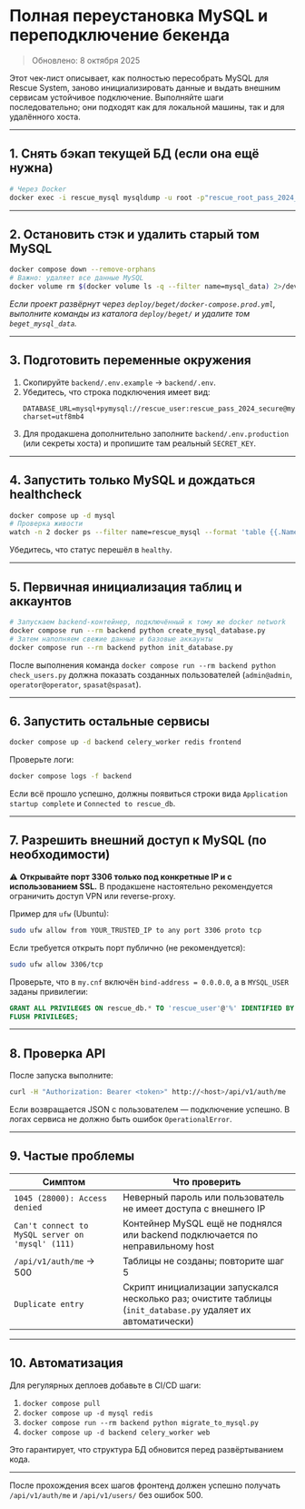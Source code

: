 # Полная переустановка MySQL и переподключение бекенда

> Обновлено: 8 октября 2025

Этот чек-лист описывает, как полностью пересобрать MySQL для Rescue System, заново инициализировать данные и выдать внешним сервисам устойчивое подключение. Выполняйте шаги последовательно; они подходят как для локальной машины, так и для удалённого хоста.

---

## 1. Снять бэкап текущей БД (если она ещё нужна)

```bash
# Через Docker
docker exec -i rescue_mysql mysqldump -u root -p"rescue_root_pass_2024_secure" rescue_db > backup_$(date +%F).sql
```

---

## 2. Остановить стэк и удалить старый том MySQL

```bash
docker compose down --remove-orphans
# Важно: удаляет все данные MySQL
docker volume rm $(docker volume ls -q --filter name=mysql_data) 2>/dev/null || true
```

*Если проект развёрнут через `deploy/beget/docker-compose.prod.yml`, выполните команды из каталога `deploy/beget/` и удалите том `beget_mysql_data`.*

---

## 3. Подготовить переменные окружения

1. Скопируйте `backend/.env.example` → `backend/.env`.
2. Убедитесь, что строка подключения имеет вид:
   ```env
   DATABASE_URL=mysql+pymysql://rescue_user:rescue_pass_2024_secure@mysql:3306/rescue_db?charset=utf8mb4
   ```
3. Для продакшена дополнительно заполните `backend/.env.production` (или секреты хоста) и пропишите там реальный `SECRET_KEY`.

---

## 4. Запустить только MySQL и дождаться healthcheck

```bash
docker compose up -d mysql
# Проверка живости
watch -n 2 docker ps --filter name=rescue_mysql --format 'table {{.Names}}\t{{.Status}}'
```

Убедитесь, что статус перешёл в `healthy`.

---

## 5. Первичная инициализация таблиц и аккаунтов

```bash
# Запускаем backend-контейнер, подключённый к тому же docker network
docker compose run --rm backend python create_mysql_database.py
# Затем наполняем свежие данные и базовые аккаунты
docker compose run --rm backend python init_database.py
```

После выполнения команда `docker compose run --rm backend python check_users.py` должна показать созданных пользователей (`admin@admin`, `operator@operator`, `spasat@spasat`).

---

## 6. Запустить остальные сервисы

```bash
docker compose up -d backend celery_worker redis frontend
```

Проверьте логи:
```bash
docker compose logs -f backend
```

Если всё прошло успешно, должны появиться строки вида `Application startup complete` и `Connected to rescue_db`.

---

## 7. Разрешить внешний доступ к MySQL (по необходимости)

⚠️ **Открывайте порт 3306 только под конкретные IP и с использованием SSL.** В продакшене настоятельно рекомендуется ограничить доступ VPN или reverse-proxy.

Пример для `ufw` (Ubuntu):
```bash
sudo ufw allow from YOUR_TRUSTED_IP to any port 3306 proto tcp
```

Если требуется открыть порт публично (не рекомендуется):
```bash
sudo ufw allow 3306/tcp
```

Проверьте, что в `my.cnf` включён `bind-address = 0.0.0.0`, а в `MYSQL_USER` заданы привилегии:
```sql
GRANT ALL PRIVILEGES ON rescue_db.* TO 'rescue_user'@'%' IDENTIFIED BY 'rescue_pass_2024_secure';
FLUSH PRIVILEGES;
```

---

## 8. Проверка API

После запуска выполните:
```bash
curl -H "Authorization: Bearer <token>" http://<host>/api/v1/auth/me
```

Если возвращается JSON с пользователем — подключение успешно. В логах сервиса не должно быть ошибок `OperationalError`.

---

## 9. Частые проблемы

| Симптом | Что проверить |
|---------|---------------|
| `1045 (28000): Access denied` | Неверный пароль или пользователь не имеет доступа с внешнего IP |
| `Can't connect to MySQL server on 'mysql' (111)` | Контейнер MySQL ещё не поднялся или backend подключается по неправильному host |
| `/api/v1/auth/me` → 500 | Таблицы не созданы; повторите шаг 5 |
| `Duplicate entry` | Скрипт инициализации запускался несколько раз; очистите таблицы (`init_database.py` удаляет их автоматически) |

---

## 10. Автоматизация

Для регулярных деплоев добавьте в CI/CD шаги:
1. `docker compose pull`
2. `docker compose up -d mysql redis`
3. `docker compose run --rm backend python migrate_to_mysql.py`
4. `docker compose up -d backend celery_worker web`

Это гарантирует, что структура БД обновится перед развёртыванием кода.

---

После прохождения всех шагов фронтенд должен успешно получать `/api/v1/auth/me` и `/api/v1/users/` без ошибок 500.

